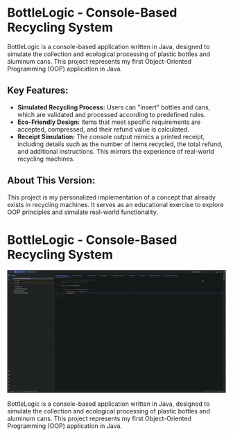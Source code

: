 # BottleLogic - Console-Based Recycling System

BottleLogic is a console-based application written in Java, designed to simulate the collection and ecological processing of plastic bottles and aluminum cans. This project represents my first Object-Oriented Programming (OOP) application in Java.

## Key Features:
- **Simulated Recycling Process:** Users can "insert" bottles and cans, which are validated and processed according to predefined rules.
- **Eco-Friendly Design:** Items that meet specific requirements are accepted, compressed, and their refund value is calculated.
- **Receipt Simulation:** The console output mimics a printed receipt, including details such as the number of items recycled, the total refund, and additional instructions. This mirrors the experience of real-world recycling machines.

## About This Version:
This project is my personalized implementation of a concept that already exists in recycling machines. It serves as an educational exercise to explore OOP principles and simulate real-world functionality.

# BottleLogic - Console-Based Recycling System

![BottleLogic Demo](BottleLogic%20Demo.gif)

BottleLogic is a console-based application written in Java, designed to simulate the collection and ecological processing of plastic bottles and aluminum cans. This project represents my first Object-Oriented Programming (OOP) application in Java.
